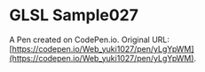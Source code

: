 # GLSL Sample027

A Pen created on CodePen.io. Original URL: [https://codepen.io/Web_yuki1027/pen/yLgYpWM](https://codepen.io/Web_yuki1027/pen/yLgYpWM).

